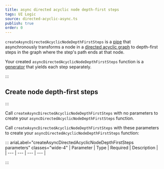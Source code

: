 ```yaml
---
title: async directed acyclic node depth-first steps
tags: UI Logic
source: directed-acyclic-async.ts
publish: true
order: 0
---
```


`createAsyncDirectedAcyclicNodeDepthFirstSteps` is a [pipe](/docs/logic/pipes-overview) that asynchronously transforms a node in a [directed acyclic graph](/docs/logic/graph-overview) to depth-first steps in the graph where the step's path ends at that node.

Your created `asyncDirectedAcyclicNodeDepthFirstSteps` function is a [generator](https://developer.mozilla.org/en-US/docs/Web/JavaScript/Reference/Global_Objects/Generator) that yields each step separately.


:::
## Create node depth-first steps
:::

Call `createAsyncDirectedAcyclicNodeDepthFirstSteps` with no parameters to create your `asyncDirectedAcyclicNodeDepthFirstSteps` function.

Call `createAsyncDirectedAcyclicNodeDepthFirstSteps` with these parameters to create your `asyncDirectedAcyclicNodeDepthFirstSteps` function:

::: ariaLabel="createAsyncDirectedAcyclicNodeDepthFirstSteps parameters" classes="wide-4"
| Parameter | Type | Required | Description |
| --- | --- | --- | --- |

:::

